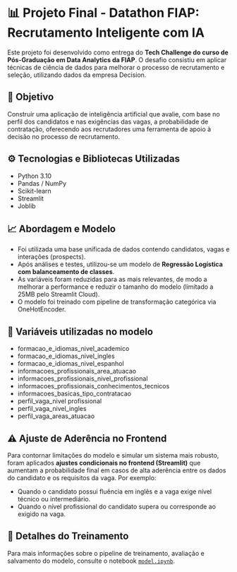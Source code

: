 📊 Projeto Final - Datathon FIAP: Recrutamento Inteligente com IA
==================================================================

Este projeto foi desenvolvido como entrega do **Tech Challenge do curso de Pós-Graduação em Data Analytics da FIAP**. O desafio consistiu em aplicar técnicas de ciência de dados para melhorar o processo de recrutamento e seleção, utilizando dados da empresa Decision.

📌 Objetivo
-----------
Construir uma aplicação de inteligência artificial que avalie, com base no perfil dos candidatos e nas exigências das vagas, a probabilidade de contratação, oferecendo aos recrutadores uma ferramenta de apoio à decisão no processo de recrutamento.

⚙️ Tecnologias e Bibliotecas Utilizadas
---------------------------------------
- Python 3.10
- Pandas / NumPy
- Scikit-learn
- Streamlit
- Joblib

📈 Abordagem e Modelo
---------------------
- Foi utilizada uma base unificada de dados contendo candidatos, vagas e interações (prospects).
- Após análises e testes, utilizou-se um modelo de **Regressão Logística com balanceamento de classes**.
- As variáveis foram reduzidas para as mais relevantes, de modo a melhorar a performance e reduzir o tamanho do modelo (limitado a 25MB pelo Streamlit Cloud).
- O modelo foi treinado com pipeline de transformação categórica via OneHotEncoder.

📄 Variáveis utilizadas no modelo
---------------------------------
- formacao_e_idiomas_nivel_academico  
- formacao_e_idiomas_nivel_ingles  
- formacao_e_idiomas_nivel_espanhol  
- informacoes_profissionais_area_atuacao  
- informacoes_profissionais_nivel_profissional  
- informacoes_profissionais_conhecimentos_tecnicos  
- informacoes_basicas_tipo_contratacao  
- perfil_vaga_nivel profissional  
- perfil_vaga_nivel_ingles  
- perfil_vaga_areas_atuacao  

⚠️ Ajuste de Aderência no Frontend
----------------------------------
Para contornar limitações do modelo e simular um sistema mais robusto, foram aplicados **ajustes condicionais no frontend (Streamlit)** que aumentam a probabilidade final em casos de alta aderência entre os dados do candidato e os requisitos da vaga. Por exemplo:
- Quando o candidato possui fluência em inglês e a vaga exige nível técnico ou intermediário.
- Quando o nível profissional do candidato supera ou corresponde ao exigido na vaga.

🔬 Detalhes do Treinamento
--------------------------
Para mais informações sobre o pipeline de treinamento, avaliação e salvamento do modelo, consulte o notebook [`model.ipynb`](model.ipynb).
